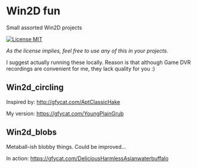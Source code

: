 # Win2D fun
Small assorted Win2D projects

[![License MIT](https://img.shields.io/badge/License-MIT-blue.svg?style=flat-squared)](https://github.com/tomzorz/Groves)

_As the license implies, feel free to use any of this in your projects._

I suggest actually running these locally. Reason is that although Game DVR recordings are convenient for me, they lack quality for you :)

## Win2d_circling

Inspired by: http://gfycat.com/AptClassicHake

My version: https://gfycat.com/YoungPlainGrub

## Win2d_blobs

Metaball-ish blobby things. Could be improved...

In action: https://gfycat.com/DeliciousHarmlessAsianwaterbuffalo
